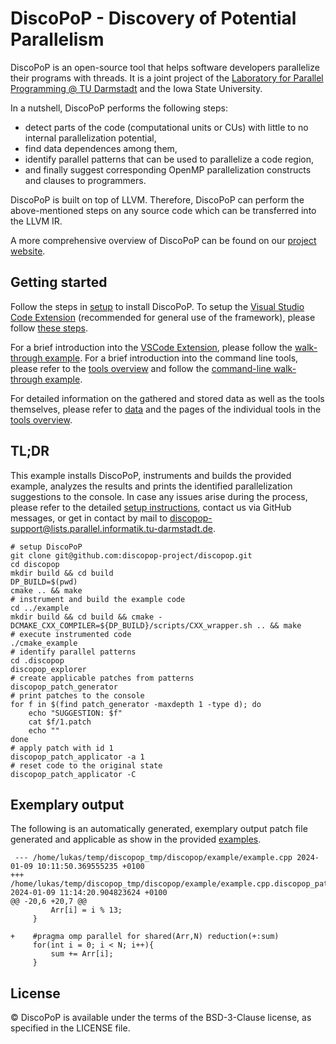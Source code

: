 <!--
 /*
 * This file is part of the DiscoPoP software (http://www.discopop.tu-darmstadt.de)
 *
 * Copyright (c) 2020, Technische Universitaet Darmstadt, Germany
 *
 * This software may be modified and distributed under the terms of
 * the 3-Clause BSD License. See the LICENSE file in the package base
 * directory for details.
 *
 */
 -->

# DiscoPoP - Discovery of Potential Parallelism
DiscoPoP is an open-source tool that helps software developers parallelize their programs with threads. It is a joint project of the [Laboratory for Parallel Programming @ TU Darmstadt](https://github.com/tuda-parallel) and the Iowa State University.

In a nutshell, DiscoPoP performs the following steps:
* detect parts of the code (computational units or CUs) with little to no internal parallelization potential,
* find data dependences among them,
* identify parallel patterns that can be used to parallelize a code region,
* and finally suggest corresponding OpenMP parallelization constructs and clauses to programmers.

DiscoPoP is built on top of LLVM. Therefore, DiscoPoP can perform the above-mentioned steps on any source code which can be transferred into the LLVM IR.

A more comprehensive overview of DiscoPoP can be found on our [project website](https://www.discopop.tu-darmstadt.de/).

## Getting started
Follow the steps in [setup](https://discopop-project.github.io/discopop/setup/discopop/) to install DiscoPoP.
To setup the [Visual Studio Code Extension](https://marketplace.visualstudio.com/items?itemName=TUDarmstadt-LaboratoryforParallelProgramming.discopop) (recommended for general use of the framework), please follow [these steps](https://discopop-project.github.io/discopop/setup/vscx/).

For a brief introduction into the [VSCode Extension](https://marketplace.visualstudio.com/items?itemName=TUDarmstadt-LaboratoryforParallelProgramming.discopop), please follow the [walk-through example](https://discopop-project.github.io/discopop/examples/walk_through_gui/).
For a brief introduction into the command line tools, please refer to the [tools overview](https://discopop-project.github.io/discopop/Tools) and follow the [command-line walk-through example](https://discopop-project.github.io/discopop/examples/walk_through/).

For detailed information on the gathered and stored data as well as the tools themselves, please refer to [data](https://discopop-project.github.io/discopop/Data) and the pages of the individual tools in the [tools overview](https://discopop-project.github.io/discopop/Tools).

## TL;DR
This example installs DiscoPoP, instruments and builds the provided example, analyzes the results and prints the identified parallelization suggestions to the console.
In case any issues arise during the process, please refer to the detailed [setup instructions](https://discopop-project.github.io/discopop/Setup), contact us via GitHub messages, or get in contact by mail to [discopop-support@lists.parallel.informatik.tu-darmstadt.de](mailto:discopop-support@lists.parallel.informatik.tu-darmstadt.de).
```
# setup DiscoPoP
git clone git@github.com:discopop-project/discopop.git
cd discopop
mkdir build && cd build
DP_BUILD=$(pwd)
cmake .. && make
# instrument and build the example code
cd ../example
mkdir build && cd build && cmake -DCMAKE_CXX_COMPILER=${DP_BUILD}/scripts/CXX_wrapper.sh .. && make
# execute instrumented code
./cmake_example
# identify parallel patterns
cd .discopop
discopop_explorer
# create applicable patches from patterns
discopop_patch_generator
# print patches to the console
for f in $(find patch_generator -maxdepth 1 -type d); do
    echo "SUGGESTION: $f"
    cat $f/1.patch
    echo ""
done
# apply patch with id 1
discopop_patch_applicator -a 1
# reset code to the original state
discopop_patch_applicator -C
```


## Exemplary output
The following is an automatically generated, exemplary output patch file generated and applicable as show in the provided [examples](https://discopop-project.github.io/discopop/Examples).
```
 --- /home/lukas/temp/discopop_tmp/discopop/example/example.cpp	2024-01-09 10:11:50.369555235 +0100
+++ /home/lukas/temp/discopop_tmp/discopop/example/example.cpp.discopop_patch_generator.temp	2024-01-09 11:14:20.904823624 +0100
@@ -20,6 +20,7 @@
         Arr[i] = i % 13;
     }

+    #pragma omp parallel for shared(Arr,N) reduction(+:sum)
     for(int i = 0; i < N; i++){
         sum += Arr[i];
     }
```

## License
© DiscoPoP is available under the terms of the BSD-3-Clause license, as specified in the LICENSE file.
